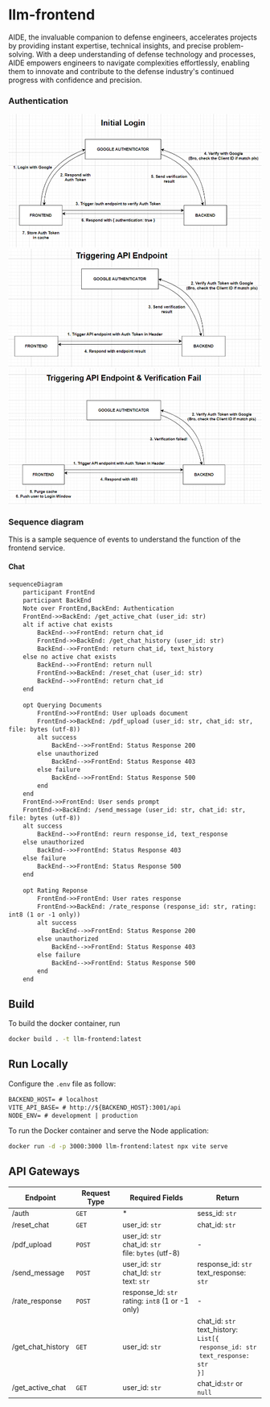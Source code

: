 # llm-frontend

AIDE, the invaluable companion to defense engineers, accelerates projects by providing instant expertise, technical insights, and precise problem-solving. With a deep understanding of defense technology and processes, AIDE empowers engineers to navigate complexities effortlessly, enabling them to innovate and contribute to the defense industry's continued progress with confidence and precision.

### Authentication

![Alt text](./docs/authentication/login.PNG "a title")
![Alt text](./docs/authentication/trigger_endpoint.PNG "a title")
![Alt text](./docs/authentication/verification_fail.PNG "a title")

### Sequence diagram

This is a sample sequence of events to understand the function of the frontend service.

#### Chat

```mermaid
sequenceDiagram
    participant FrontEnd
    participant BackEnd
    Note over FrontEnd,BackEnd: Authentication
    FrontEnd->>BackEnd: /get_active_chat (user_id: str)
    alt if active chat exists
        BackEnd-->>FrontEnd: return chat_id
        FrontEnd->>BackEnd: /get_chat_history (user_id: str)
        BackEnd-->>FrontEnd: return chat_id, text_history
    else no active chat exists
        BackEnd-->>FrontEnd: return null
        FrontEnd->>BackEnd: /reset_chat (user_id: str)
        BackEnd-->>FrontEnd: return chat_id
    end

    opt Querying Documents
        FrontEnd->>FrontEnd: User uploads document
        FrontEnd->>BackEnd: /pdf_upload (user_id: str, chat_id: str, file: bytes (utf-8))
        alt success
            BackEnd-->>FrontEnd: Status Response 200
        else unauthorized
            BackEnd-->>FrontEnd: Status Response 403
        else failure
            BackEnd-->>FrontEnd: Status Response 500
        end
    end
    FrontEnd->>FrontEnd: User sends prompt
    FrontEnd->>BackEnd: /send_message (user_id: str, chat_id: str, file: bytes (utf-8))
    alt success
        BackEnd-->>FrontEnd: reurn response_id, text_response
    else unauthorized
        BackEnd-->>FrontEnd: Status Response 403
    else failure
        BackEnd-->>FrontEnd: Status Response 500
    end

    opt Rating Reponse
        FrontEnd->>FrontEnd: User rates response
        FrontEnd->>BackEnd: /rate_response (response_id: str, rating: int8 (1 or -1 only))
        alt success
            BackEnd-->>FrontEnd: Status Response 200
        else unauthorized
            BackEnd-->>FrontEnd: Status Response 403
        else failure
            BackEnd-->>FrontEnd: Status Response 500
        end
    end

```

## Build

To build the docker container, run

```bash
docker build . -t llm-frontend:latest
```

## Run Locally

Configure the `.env` file as follow:

```
BACKEND_HOST= # localhost
VITE_API_BASE= # http://${BACKEND_HOST}:3001/api
NODE_ENV= # development | production
```

To run the Docker container and serve the Node application:

```sh
docker run -d -p 3000:3000 llm-frontend:latest npx vite serve
```

## API Gateways

| Endpoint          | Request Type | Required Fields                                           | Return                                                                                                     |
| ----------------- | ------------ | --------------------------------------------------------- | ---------------------------------------------------------------------------------------------------------- |
| /auth             | `GET`        | \*                                                        | sess_id: `str`                                                                                             |
| /reset_chat       | `GET`        | user_id: `str`                                            | chat_id: `str`                                                                                             |
| /pdf_upload       | `POST`       | user_id: `str`<br>chat_id: `str`<br>file: `bytes` (utf-8) | -                                                                                                          |
| /send_message     | `POST`       | user_id: `str`<br>chat_Id: `str`<br>text: `str`           | response_id: `str`<br>text_response: `str`                                                                 |
| /rate_response    | `POST`       | response_Id: `str`<br>rating: `int8` (1 or -1 only)       | -                                                                                                          |
| /get_chat_history | `GET`        | user_id: `str`                                            | chat_id: `str`<br>text_history: `List[{`<br>&nbsp;`response_id: str`<br>&nbsp;`text_response: str`<br>`}]` |
| /get_active_chat  | `GET`        | user_id: `str`                                            | chat_id:`str` or `null`                                                                                    |
